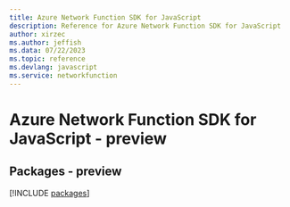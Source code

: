 ```yaml
---
title: Azure Network Function SDK for JavaScript
description: Reference for Azure Network Function SDK for JavaScript
author: xirzec
ms.author: jeffish
ms.data: 07/22/2023
ms.topic: reference
ms.devlang: javascript
ms.service: networkfunction
---
```

# Azure Network Function SDK for JavaScript - preview
## Packages - preview
[!INCLUDE [packages](network-function-index.md)]